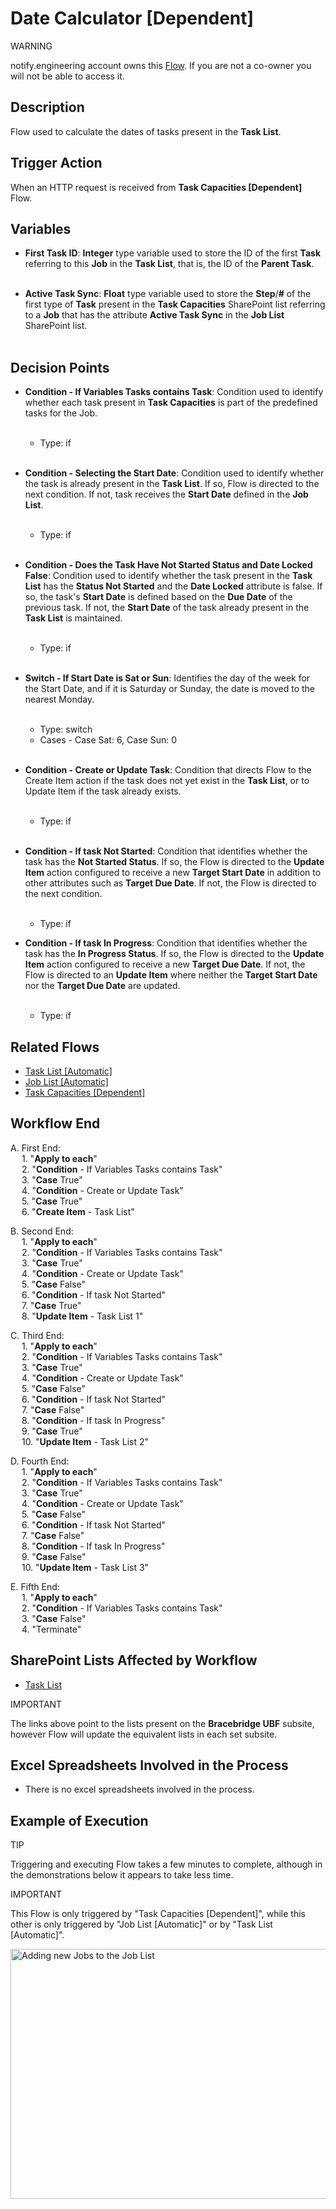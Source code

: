 # Date Calculator [Dependent]

<div class="warning">
<p class="admonition-title">WARNING</p>
<p>notify.engineering account owns this <a href="https://make.powerautomate.com/environments/Default-a5273f41-687e-4e5e-9fba-18c6ce465b41/flows/shared/b815d044-7c10-4fa8-b8b9-3a8fe29b79e6/details" target="_blank">Flow</a>. If you are not a co-owner you will not be able to access it.</p>
</div>


## Description
Flow used to calculate the dates of tasks present in the **Task List**.


## Trigger Action
When an HTTP request is received from **Task Capacities [Dependent]** Flow.


## Variables
* **First Task ID**: **Integer** type variable used to store the ID of the first **Task** referring to this **Job** in the **Task List**, that is, the ID of the **Parent Task**.
<br></br>

* **Active Task Sync**: **Float** type variable used to store the **Step**/**#** of the first type of **Task** present in the **Task Capacities** SharePoint list referring to a **Job** that has the attribute **Active Task Sync** in the **Job List** SharePoint list.
<br></br>


## Decision Points
* **Condition - If Variables Tasks contains Task**: Condition used to identify whether each task present in **Task Capacities** is part of the predefined tasks for the Job.
<br></br>
    * Type: if
<br></br>

* **Condition - Selecting the Start Date**: Condition used to identify whether the task is already present in the **Task List**. If so, Flow is directed to the next condition. If not, task receives the **Start Date** defined in the **Job List**.
<br></br>
    * Type: if
<br></br>

* **Condition - Does the Task Have Not Started Status and Date Locked False**: Condition used to identify whether the task present in the **Task List** has the **Status Not Started** and the **Date Locked** attribute is false. If so, the task's **Start Date** is defined based on the **Due Date** of the previous task. If not, the **Start Date** of the task already present in the **Task List** is maintained.
<br></br>
    * Type: if
<br></br>

* **Switch - If Start Date is Sat or Sun**: Identifies the day of the week for the Start Date, and if it is Saturday or Sunday, the date is moved to the nearest Monday.
<br></br>
    * Type: switch
    * Cases - Case Sat: 6, Case Sun: 0
<br></br>

* **Condition - Create or Update Task**: Condition that directs Flow to the Create Item action if the task does not yet exist in the **Task List**, or to Update Item if the task already exists.
<br></br>
    * Type: if
<br></br>

* **Condition - If task Not Started**: Condition that identifies whether the task has the **Not Started Status**. If so, the Flow is directed to the **Update Item** action configured to receive a new **Target Start Date** in addition to other attributes such as **Target Due Date**. If not, the Flow is directed to the next condition.
<br></br>
    * Type: if

* **Condition - If task In Progress**: Condition that identifies whether the task has the **In Progress Status**. If so, the Flow is directed to the **Update Item** action configured to receive a new **Target Due Date**. If not, the Flow is directed to an **Update Item** where neither the **Target Start Date** nor the **Target Due Date** are updated.
<br></br>
    * Type: if


## Related Flows
* [Task List [Automatic]](Task%20List%20[Automatic].md)
* [Job List [Automatic]](Job%20List%20[Automatic].md)
* [Task Capacities [Dependent]](Task%20Capacities%20[Dependent].md)


## Workflow End
A. First End:  
    &emsp; 1. "**Apply to each**"  
    &emsp; 2. "**Condition** - If Variables Tasks contains Task"  
    &emsp; 3. "**Case** True"  
    &emsp; 4. "**Condition** - Create or Update Task"  
    &emsp; 5. "**Case** True"  
    &emsp; 6. "**Create Item** - Task List"

B. Second End:  
    &emsp; 1. "**Apply to each**"  
    &emsp; 2. "**Condition** - If Variables Tasks contains Task"  
    &emsp; 3. "**Case** True"  
    &emsp; 4. "**Condition** - Create or Update Task"  
    &emsp; 5. "**Case** False"  
    &emsp; 6. "**Condition** - If task Not Started"  
    &emsp; 7. "**Case** True"  
    &emsp; 8. "**Update Item** - Task List 1"

C. Third End:  
    &emsp; 1. "**Apply to each**"  
    &emsp; 2. "**Condition** - If Variables Tasks contains Task"  
    &emsp; 3. "**Case** True"  
    &emsp; 4. "**Condition** - Create or Update Task"  
    &emsp; 5. "**Case** False"  
    &emsp; 6. "**Condition** - If task Not Started"  
    &emsp; 7. "**Case** False"  
    &emsp; 8. "**Condition** - If task In Progress"  
    &emsp; 9. "**Case** True"  
    &emsp; 10. "**Update Item** - Task List 2"

D. Fourth End:  
    &emsp; 1. "**Apply to each**"  
    &emsp; 2. "**Condition** - If Variables Tasks contains Task"  
    &emsp; 3. "**Case** True"  
    &emsp; 4. "**Condition** - Create or Update Task"  
    &emsp; 5. "**Case** False"  
    &emsp; 6. "**Condition** - If task Not Started"  
    &emsp; 7. "**Case** False"  
    &emsp; 8. "**Condition** - If task In Progress"  
    &emsp; 9. "**Case** False"  
    &emsp; 10. "**Update Item** - Task List 3"

E. Fifth End:  
    &emsp; 1. "**Apply to each**"  
    &emsp; 2. "**Condition** - If Variables Tasks contains Task"  
    &emsp; 3. "**Case** False"  
    &emsp; 4. "Terminate"  


## SharePoint Lists Affected by Workflow
* <a href="https://vistacaretech.sharepoint.com/sites/engineering/Bell/BracebridgeUBF/Lists/Task%20List/1000%20Tasks.aspx" target="_blank">Task List</a>

<div class="note">
<p class="admonition-title">IMPORTANT</p>
<p>The links above point to the lists present on the <b>Bracebridge UBF</b> subsite, however Flow will update the equivalent lists in each set subsite.</p>
</div>


## Excel Spreadsheets Involved in the Process
* There is no excel spreadsheets involved in the process.


## Example of Execution

<div class="seealso">
<p class="admonition-title">TIP</p>
<p>Triggering and executing Flow takes a few minutes to complete, although in the demonstrations below it appears to take less time.</p>
</div>

<div class="note">
<p class="admonition-title">IMPORTANT</p>
<p>This Flow is only triggered by "Task Capacities [Dependent]", while this other is only triggered by "Job List [Automatic]" or by "Task List [Automatic]".</p>
</div>

<a data-fancybox="Adding a Job and its Tasks to the Task List" href="../../../_static/flows/job_list/bell_-_bracebridge_ubf_-_job_list_[automatic]_adding_new_tasks.mp4" data-caption="Adding a Job and its Tasks to the Task List">
  <img src="../../../_static/flows/job_list/bell_-_bracebridge_ubf_-_job_list_[automatic]_adding_new_tasks_thumbnail.jpg" alt="Adding new Jobs to the Job List" 
      class="align-center" style="width: 700px; height: 400px; cursor: pointer;">
</a>

<br>